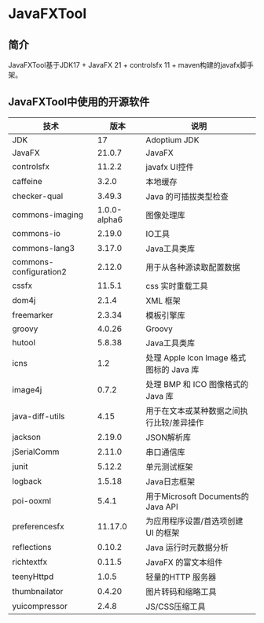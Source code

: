 # JavaFXTool

## 简介

JavaFXTool基于JDK17 + JavaFX 21 + controlsfx 11 + maven构建的javafx脚手架。

## JavaFXTool中使用的开源软件

| 技术                     | 版本           | 说明                               |
|------------------------|--------------|----------------------------------|
| JDK                    | 17           | Adoptium JDK                     |
| JavaFX                 | 21.0.7       | JavaFX                           |
| controlsfx             | 11.2.2       | javafx UI控件                      |
| caffeine               | 3.2.0        | 本地缓存                             |
| checker-qual           | 3.49.3       | Java 的可插拔类型检查                    |
| commons-imaging        | 1.0.0-alpha6 | 图像处理库                            |
| commons-io             | 2.19.0       | IO工具                             |
| commons-lang3          | 3.17.0       | Java工具类库                         |
| commons-configuration2 | 2.12.0       | 用于从各种源读取配置数据                     |
| cssfx                  | 11.5.1       | css 实时重载工具                       |
| dom4j                  | 2.1.4        | XML 框架                           |
| freemarker             | 2.3.34       | 模板引擎库                            |
| groovy                 | 4.0.26       | Groovy                           |
| hutool                 | 5.8.38       | Java工具类库                         |
| icns                   | 1.2          | 处理 Apple Icon Image 格式图标的 Java 库 |
| image4j                | 0.7.2        | 处理 BMP 和 ICO 图像格式的 Java 库        |
| java-diff-utils        | 4.15         | 用于在文本或某种数据之间执行比较/差异操作            |
| jackson                | 2.19.0       | JSON解析库                          |
| jSerialComm            | 2.11.0       | 串口通信库                            |
| junit                  | 5.12.2       | 单元测试框架                           |
| logback                | 1.5.18       | Java日志框架                         |
| poi-ooxml              | 5.4.1        | 用于Microsoft Documents的Java API   |
| preferencesfx          | 11.17.0      | 为应用程序设置/首选项创建 UI 的框架             |
| reflections            | 0.10.2       | Java 运行时元数据分析                    |
| richtextfx             | 0.11.5       | JavaFX 的富文本组件                    |
| teenyHttpd             | 1.0.5        | 轻量的HTTP 服务器                      |
| thumbnailator          | 0.4.20       | 图片转码和缩略工具                        |
| yuicompressor          | 2.4.8        | JS/CSS压缩工具                       |
